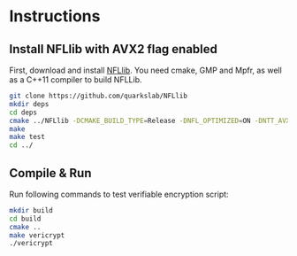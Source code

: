 # Instructions

## Install NFLlib with AVX2 flag enabled

First, download and install [NFLlib](https://github.com/quarkslab/NFLlib). You need cmake, GMP and Mpfr, as well as a C++11 compiler to build NFLLib.
```sh
git clone https://github.com/quarkslab/NFLlib
mkdir deps
cd deps
cmake ../NFLlib -DCMAKE_BUILD_TYPE=Release -DNFL_OPTIMIZED=ON -DNTT_AVX2
make
make test
cd ../
```


## Compile & Run 
Run following commands to test verifiable encryption script:
```sh
mkdir build
cd build
cmake ..
make vericrypt
./vericrypt
```